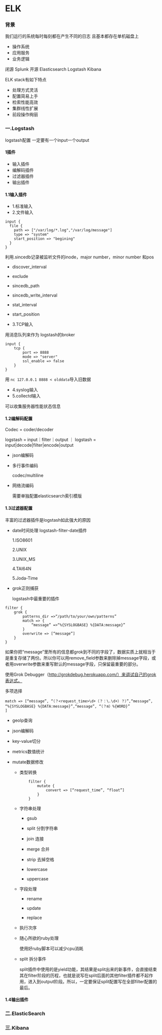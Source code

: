 # ELK


### 背景

我们运行的系统每时每刻都在产生不同的日志
且基本都存在单机磁盘上
- 操作系统
- 应用服务
- 业务逻辑

闭源
    Splunk
开源
    Elasticsearch
    Logstash
    Kibana

ELK stack有如下特点
- 处理方式灵活
- 配置简易上手
- 检索性能高效
- 集群线性扩展
- 前段操作绚丽

### 一.Logstash

logstash配置 一定要有一个input一个output
#### 1插件
- 输入插件
- 编解码插件
- 过滤器插件
- 输出插件
#### 1.1输入插件
- 1.标准输入
- 2.文件输入

```
input {
  file {
    path => ["/var/log/*.log","/var/log/message"]
    type => "system"
    start_position => "begining"
  }
}
```
利用.sincedb记录被监听文件的inode，major number，minor number
和pos
   - discover_interval
   - exclude
   - sincedb_path
   - sincedb_write_interval
   - stat_interval
   - start_position
   
  
- 3.TCP输入

用消息队列来作为 logstash的broker
```
input {
    tcp {
        port => 8888
        mode => "server"
        ssl_enable => false
    }
}
```
用 `nc 127.0.0.1 8888 < olddata`导入旧数据
- 4.syslog输入
- 5.collectd输入

可以收集服务器性能状态信息

#### 1.2编解码配置
Codec = coder/decoder

logstash = input｜filter｜output
｜
logstash = input|decode|filter|encode|output

- json编解码
- 多行事件编码
    
    codec/multiline
- 网络流编码
    
    需要单独配置elasticsearch索引模版

#### 1.3过滤器配置
丰富的过滤器插件是logstash如此强大的原因

- date时间处理
    logstash-filter-date插件
    
    1.ISO8601
    
    2.UNIX
    
    3.UNIX_MS
    
    4.TAI64N
    
    5.Joda-Time
    
- grok正则捕获

  logstash中最重要的插件
```
filter {
    grok {
        patterns_dir =>“/path/to/your/own/patterns”
        match => {
            “message” =>“%{SYSLOGBASE} %{DATA:message}”
        }
        overwrite => [“message”]
    }
}
```

如果你把“message”里所有的信息都grok到不同的字段了，数据实质上就相当于是重复存储了两份。所以你可以用remove_field参数来删除掉message字段，或者用overwrite参数来重写默认的message字段，只保留最重要的部分。

使用Grok Debugger（http://grokdebug.herokuapp.com/）来调试自己的grok表达式。

多项选择
```
match => [“message”, “（？<request_time>\d+（？：\.\d+）？）”,“message”, “%{SYSLOGBASE} %{DATA:message}”,“message”, “（？m）%{WORD}”
]
```

- geoIp查询

- json编解码

- key-value切分

- metrics数值统计

- mutate数据修改
    
    - 类型转换
        ```
            filter {
                mutate {
                    convert => [“request_time”, “float”]
                }
            }
        ```
    - 字符串处理
        
        - gsub
        
        - split 分割字符串
        
        - join 连接
        
        - merge 合并
        
        - strip 去掉空格
        
        - lowercase
        
        - uppercase
        
    - 字段处理
        
        - rename
        
        - update
        
        - replace
        
    - 执行次序
    
    - 随心所欲的ruby处理
        
        使用好ruby脚本可以减少cpu消耗
     
    - split 拆分事件
    
        split插件中使用的是yield功能，其结果是split出来的新事件，会直接结束其在filter阶段的历程，也就是说写在split后面的其他filter插件都不起作用，进入到output阶段。所以，一定要保证split配置写在全部filter配置的最后。
        
#### 1.4输出插件


        
    
    
    


### 二.ElasticSearch



### 三.Kibana



